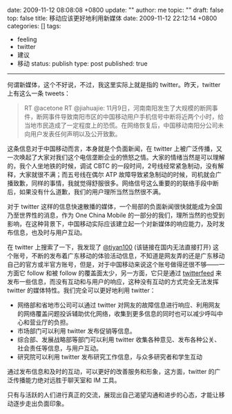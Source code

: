 date: 2009-11-12 08:08:08 +0800
update: ""
author: me
topic: ""
draft: false
top: false
title: 移动应该更好地利用新媒体
date: 2009-11-12 22:12:14 +0800
categories: []
tags:
- feeling
- twitter
- 建议
- 移动
status: publish
type: post
published: true
---
<p>何谓新媒体，这个不好说，不过，我这里实际上就是指的 twitter。昨天，twitter 上有这么一条 tweets：</p>

<blockquote><p>RT @acetone RT @jiahuajie: 11月9日，河南南阳发生了大规模的断网事件，断网事件导致南阳市区的中国移动用户手机信号中断将近两个小时，给当地市民造成了一定程度上的恐慌。在网络恢复后，中国移动南阳分公司未向用户发表任何声明以及公开致歉。 </p>

</blockquote>

<p>这条信息对于中国移动而言，本身就是个负面新闻，在 twitter 上被广泛传播，又一次唤起了大家对我们这个电信垄断企业的愤怒之情。大家的情绪当然是可以理解的，我个人坐地铁的时候，调试 CBTC 的一段时间，2号线经常紧急制动，没有解释，大家就很不满；而五号线在偶尔 ATP 故障导致紧急制动的时候，司机就会广播致歉，同样的事情，我就觉得舒服很多。网络信号这么重要的的联络手段中断后，如果没有什么道歉，我们的用户理所当然当然很不满。</p>

<p>对于 twitter 这样的信息快速散播的媒体，一个局部的负面新闻很快就能成为全国乃至世界性的消息，作为 One China Mobile 的一部分的我们，理所当然的也受到影响，在这种背景下，中国移动实际应该建立起一个对新媒体的响应能力，及时发布信息，也及时与用户互动。</p>

<p>在 twitter 上搜索了一下，我发现了 <a href="http://twitter.com/tiyan100">@tiyan100</a> (该链接在国内无法直接打开) 这个账号，不断的发布着广东移动的体验活动信息，不知道是网友弄的还是广东移动自己的官方或半官方账号，但是，对于中国移动来说这个账号做得还很不够——一方面它 follow 和被 follow 的覆盖面太少，另一方面，它只是通过 <a href="http://twitterfeed.com">twitterfeed</a> 来发布一些信息，而没有互动和与用户的响应，这种没有互动的方式完全无法发挥 twitter 的媒体特性。我们完全可以更好地利用 twitter：</p>

<ul>

<li>网络部和省地市公司可以通过 twitter 对网友的故障信息进行响应、利用网友的网络覆盖问题投诉辅助优化网络，收集到更多信息的同时也可以减少呼叫中心和营业厅的负担。</li>

<li>市场部门可以利用 twitter 发布促销等信息。</li>

<li>综合部、发展战略部等部门可以利用 twitter 收集各种意见、发布各种公关、社会责任等信息，与用户互动。</li>

<li>研究院可以利用 twitter 发布研究工作信息，与众多研究者和学生互动</li>

</ul>

<p>通过发布信息和及时的互动，可以更好的改善服务和形象，这方面，twitter 的广泛传播能力绝对远胜于聊天室和 IM 工具。</p>

<p>只有与活跃的人们进行真正的交流，展现出自己渴望沟通和进步的心态，才能让移动逐步走出负面印象。</p>
